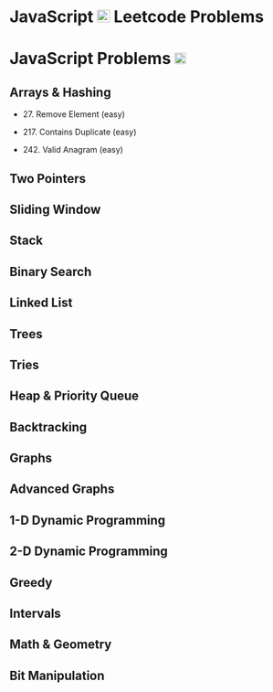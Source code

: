 # JavaScript <img src="https://upload.wikimedia.org/wikipedia/commons/thumb/6/6a/JavaScript-logo.png/768px-JavaScript-logo.png" alt="JavaScript Logo" style="height: 0.8em; width: auto;"> Leetcode Problems 

# JavaScript Problems <img src="https://upload.wikimedia.org/wikipedia/commons/thumb/6/6a/JavaScript-logo.png/768px-JavaScript-logo.png" alt="JavaScript Logo" style="vertical-align: baseline; width: 20px;">


## Arrays & Hashing
- 27\. Remove Element (easy) 


- 217\. Contains Duplicate (easy)

- 242\. Valid Anagram (easy)

## Two Pointers


## Sliding Window

## Stack

## Binary Search

## Linked List

## Trees

## Tries

## Heap & Priority Queue

## Backtracking 

## Graphs

## Advanced Graphs

## 1-D Dynamic Programming

## 2-D Dynamic Programming 

## Greedy

## Intervals

## Math & Geometry

## Bit Manipulation